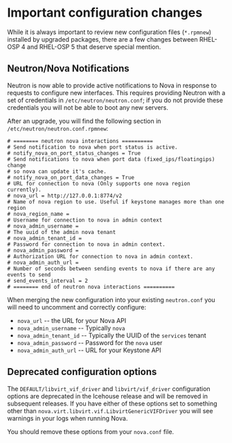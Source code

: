 Important configuration changes
===============================

While it is always important to review new configuration files
(`*.rpmnew`) installed by upgraded packages, there are a few changes
between RHEL-OSP 4 and RHEL-OSP 5 that deserve special mention.

Neutron/Nova Notifications
--------------------------

Neutron is now able to provide active notifications to Nova in
response to requests to configure new interfaces.  This requires
providing Neutron with a set of credentials in
`/etc/neutron/neutron.conf`; if you do not provide these credentials
you will not be able to boot any new servers.

After an upgrade, you will find the following section in
`/etc/neutron/neutron.conf.rpmnew`:

    # ======== neutron nova interactions ==========
    # Send notification to nova when port status is active.
    # notify_nova_on_port_status_changes = True
    # Send notifications to nova when port data (fixed_ips/floatingips) change
    # so nova can update it's cache.
    # notify_nova_on_port_data_changes = True
    # URL for connection to nova (Only supports one nova region currently).
    # nova_url = http://127.0.0.1:8774/v2
    # Name of nova region to use. Useful if keystone manages more than one region
    # nova_region_name =
    # Username for connection to nova in admin context
    # nova_admin_username =
    # The uuid of the admin nova tenant
    # nova_admin_tenant_id =
    # Password for connection to nova in admin context.
    # nova_admin_password =
    # Authorization URL for connection to nova in admin context.
    # nova_admin_auth_url =
    # Number of seconds between sending events to nova if there are any events to send
    # send_events_interval = 2
    # ======== end of neutron nova interactions ==========

When merging the new configuration into your existing `neutron.conf`
you will need to uncomment and correctly configure:

- `nova_url` -- the URL for your Nova API
- `nova_admin_username` -- Typically `nova`
- `nova_admin_tenant_id` -- Typically the UUID of the `services`
  tenant
- `nova_admin_password` -- Password for the `nova` user
- `nova_admin_auth_url` -- URL for your Keystone API

Deprecated configuration options
--------------------------------

The `DEFAULT/libvirt_vif_driver` and `libvirt/vif_driver`
configuration options are deprecated in the Icehouse release and will
be removed in subsequent releases.  If you have either of these
options set to something other than
`nova.virt.libvirt.vif.LibvirtGenericVIFDriver` you will see warnings
in your logs when running Nova.

You should remove these options from your `nova.conf` file.

